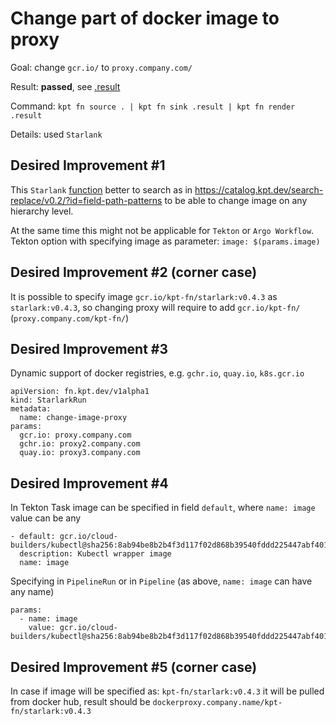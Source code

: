 # Change part of docker image to proxy

Goal: change `gcr.io/` to `proxy.company.com/`

Result: **passed**, see [.result](.result)

Command: `kpt fn source . | kpt fn sink .result | kpt fn render .result`

Details: used `Starlank`

## Desired Improvement #1

This `Starlank` [function](changeProxy.yaml) better to search as
in https://catalog.kpt.dev/search-replace/v0.2/?id=field-path-patterns to be able to change image on any hierarchy
level.

At the same time this might not be applicable for `Tekton` or `Argo Workflow`.
Tekton option with specifying image as parameter: `image: $(params.image)`

## Desired Improvement #2  (corner case)

It is possible to specify image `gcr.io/kpt-fn/starlark:v0.4.3` as `starlark:v0.4.3`, so changing proxy will require to
add
`gcr.io/kpt-fn/` (`proxy.company.com/kpt-fn/`)

## Desired Improvement #3

Dynamic support of docker registries, e.g. `gchr.io`, `quay.io`, `k8s.gcr.io`

```
apiVersion: fn.kpt.dev/v1alpha1
kind: StarlarkRun
metadata:
  name: change-image-proxy
params:
  gcr.io: proxy.company.com
  gchr.io: proxy2.company.com
  quay.io: proxy3.company.com
```

## Desired Improvement #4

In Tekton Task image can be specified in field `default`, where `name: image` value can be any

```
- default: gcr.io/cloud-builders/kubectl@sha256:8ab94be8b2b4f3d117f02d868b39540fddd225447abf4014f7ba4765cb39f753
  description: Kubectl wrapper image
  name: image
```

Specifying in `PipelineRun` or in `Pipeline` (as above, `name: image` can have any name)

```
params:
  - name: image
    value: gcr.io/cloud-builders/kubectl@sha256:8ab94be8b2b4f3d117f02d868b39540fddd225447abf4014f7ba4765cb39f753
```

## Desired Improvement #5 (corner case)

In case if image will be specified as: `kpt-fn/starlark:v0.4.3` it will be pulled from docker hub, result should be
`dockerproxy.company.name/kpt-fn/starlark:v0.4.3`